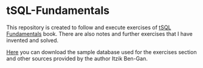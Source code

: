 # tSQL-Fundamentals
This repository is created to follow and execute exercises of [tSQL Fundamentals](https://www.amazon.com/T-SQL-Fundamentals-3rd-Itzik-Ben-Gan/dp/150930200X) book. There are also notes and further exercises that I have invented and solved. 

[Here](https://tsql.lucient.com/resources/) you can download the sample database used for the exercises section and other sources provided by the author Itzik Ben-Gan.
